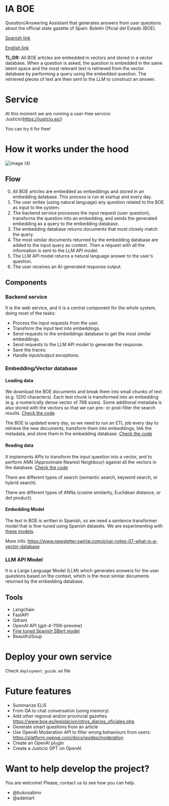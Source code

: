 # IA BOE

Question/Answering Assistant that generates answers from user questions about the official state gazette of Spain: 
Boletín Oficial del Estado (BOE).

[Spanish link](https://www.boe.es)

[English link](https://www.boe.es/index.php?lang=en)

**TL;DR:** All BOE articles are embedded in vectors and stored in a vector database. When a question is asked, the question 
is embedded in the same latent space and the most relevant text is retrieved from the vector database by performing a 
query using the embedded question. The retrieved pieces of text are then sent to the LLM to construct an answer.

# Service

At this moment we are running a user-free service: Justicio(https://justicio.es/)

You can try it for free!

# How it works under the hood

![image (4)](https://github.com/bukosabino/ia-boe/assets/4375209/bb2ad4ce-f90a-40bf-a77f-bc1443b9896e)

## Flow

0. All BOE articles are embedded as embeddings and stored in an embedding database. This process is run at startup and every day.
1. The user writes (using natural language) any question related to the BOE as input to the system.
2. The backend service processes the input request (user question), transforms the question into an embedding, and sends the generated embedding as a query to the embedding database.
3. The embedding database returns documents that most closely match the query.
4. The most similar documents returned by the embedding database are added to the input query as context. Then a request with all the information is sent to the LLM API model.
5. The LLM API model returns a natural language answer to the user's question.
6. The user receives an AI-generated response output.

## Components

### Backend service

It is the web service, and it is a central component for the whole system, doing most of the tasks:

* Process the input requests from the user.
* Transform the input text into embeddings.
* Send requests to the embeddings database to get the most similar embeddings.
* Send requests to the LLM API model to generate the response.
* Save the traces.
* Handle input/output exceptions.

### Embedding/Vector database

#### Loading data

We download the BOE documents and break them into small chunks of text (e.g. 1200 characters). Each text chunk is transformed into an embedding (e.g. a numerically dense vector of 768 sizes). Some additional metadata is also stored with the vectors so that we can pre- or post-filter the search results. [Check the code](https://github.com/bukosabino/ia-boe/blob/main/src/etls/boe/load/run.py)

The BOE is updated every day, so we need to run an ETL job every day to retrieve the new documents, transform them into embeddings, link the metadata, and store them in the embedding database. [Check the code](https://github.com/bukosabino/ia-boe/blob/main/src/etls/boe/load/daily.py)

#### Reading data

It implements APIs to transform the input question into a vector, and to perform ANN (Approximate Nearest Neighbour) against all the vectors in the database. [Check the code](https://github.com/bukosabino/ia-boe/blob/main/src/service/main.py)

There are different types of search (semantic search, keyword search, or hybrid search).

There are different types of ANNs (cosine similarity, Euclidean distance, or dot product).

#### Embedding Model

The text in BOE is written in Spanish, so we need a sentence transformer model that is fine-tuned using Spanish 
datasets. We are experimenting with [these models](https://github.com/bukosabino/sbert-spanish).
  
More info: https://www.newsletter.swirlai.com/p/sai-notes-07-what-is-a-vector-database

### LLM API Model

It is a Large Language Model (LLM) which generates answers for the user questions based on the context, which is
the most similar documents returned by the embedding database.

## Tools

- Langchain
- FastAPI
- Qdrant
- OpenAI API (gpt-4-1106-preview)
- [Fine tuned Spanish SBert model](https://github.com/bukosabino/sbert-spanish)
- BeautifulSoup

# Deploy your own service

Check `deployment_guide.md` file

# Future features

* Summarize ELI5
* From QA to chat conversation (using memory)
* Add other regional and/or provincial gazettes https://www.boe.es/legislacion/otros_diarios_oficiales.php
* Generate smart questions from an article
* Use OpenAI Moderation API to filter wrong behaviours from users: https://platform.openai.com/docs/guides/moderation
* Create an OpenAI plugin
* Create a Justicio GPT on OpenAI

# Want to help develop the project?

You are welcome! Please, contact us to see how you can help.

* @bukosabino
* @adantart
